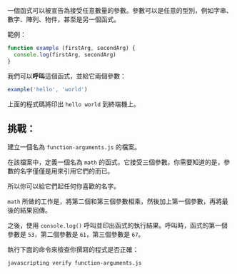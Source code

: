 一個函式可以被宣告為接受任意數量的參數。參數可以是任意的型別，例如字串、數字、陣列、物件，甚至是另一個函式。

範例：

```js
function example (firstArg, secondArg) {
  console.log(firstArg, secondArg)
}
```

我們可以**呼叫**這個函式，並給它兩個參數：

```js
example('hello', 'world')
```

上面的程式碼將印出 `hello world` 到終端機上。

## 挑戰：

建立一個名為 `function-arguments.js` 的檔案。

在該檔案中，定義一個名為 `math` 的函式，它接受三個參數。你需要知道的是，參數的名字僅僅是用來引用它們的而已。

所以你可以給它們起任何你喜歡的名字。

`math` 所做的工作是，將第二個和第三個參數相乘，然後加上第一個參數，再將最後的結果回傳。

之後，使用 `console.log()` 呼叫並印出函式的執行結果。呼叫時，函式的第一個參數是 `53`，第二個參數是 `61`，第三個參數是 `67`。

執行下面的命令來檢查你撰寫的程式是否正確：

```bash
javascripting verify function-arguments.js
```
